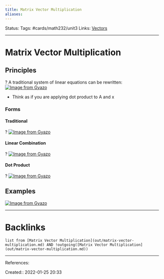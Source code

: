 ```yaml
---
title: Matrix Vector Multiplication
aliases:
---
```

Status:
Tags: #cards/math232/unit3
Links: [Vectors](out/vectors.md)
___

# Matrix Vector Multiplication

## Principles
?
A traditional system of linear equations can be rewritten:
[![Image from Gyazo](https://i.gyazo.com/86466082c6386ccff11e4d02e00d1a1d.png)](https://gyazo.com/86466082c6386ccff11e4d02e00d1a1d)
- Think as if you are applying dot product to A and x
<!--SR:!2022-03-06,3,130-->

### Forms

#### Traditional
?
[![Image from Gyazo](https://i.gyazo.com/6d4d2304e995242de7849b99f1686aae.png)](https://gyazo.com/6d4d2304e995242de7849b99f1686aae)

#### Linear Combination
?
[![Image from Gyazo](https://i.gyazo.com/dc82eeee63dff513845c3ecd97b2cbf5.png)](https://gyazo.com/dc82eeee63dff513845c3ecd97b2cbf5)
<!--SR:!2022-02-21,10,150-->

#### Dot Product
?
[![Image from Gyazo](https://i.gyazo.com/adf1735f259f2ccd9c849a234d9069c7.png)](https://gyazo.com/adf1735f259f2ccd9c849a234d9069c7)
<!--SR:!2022-04-13,41,170-->

## Examples
[![Image from Gyazo](https://i.gyazo.com/8f9f1132f0eb2b5b6c9478745a060519.png)](https://gyazo.com/8f9f1132f0eb2b5b6c9478745a060519)
___

# Backlinks
```dataview
list from [Matrix Vector Multiplication](out/matrix-vector-multiplication.md) AND !outgoing([Matrix Vector Multiplication](out/matrix-vector-multiplication.md))
```
___
References:

Created:: 2022-01-25 20:33
